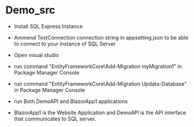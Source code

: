 # Demo_src

- Install SQL Express Instance
- Ammend TestConnection connection string in appsetting.json to be able to connect to your instance of SQL Server
- Open visual studio
- run command "EntityFrameworkCore\Add-Migration myMigration1" in Package Manager Console
- run command "EntityFrameworkCore\Add-Migration Updata-Database" in Package Manager Console
- run Both DemoAPI and BlazorApp1 applications

- BlazorApp1 is the Website Application and DemoAPI is the API interface that communicates to SQL server.
